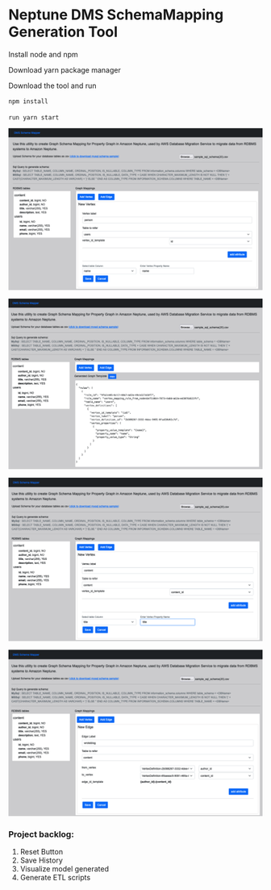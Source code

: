 # Neptune DMS SchemaMapping Generation Tool
Install node and npm

Download yarn package manager

Download the tool and run 

```
npm install

run yarn start

```


![](public/schemamapper1.png)

![](public/schemamapper2.png)

![](public/schemamapper3.png)

![](public/schemamapper4.png)


### Project backlog:

1. Reset Button
2. Save History
3. Visualize model generated
4. Generate ETL scripts


